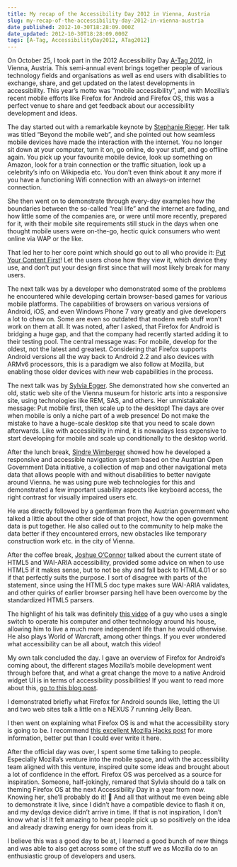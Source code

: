 ```yaml
---
title: My recap of the Accessibility Day 2012 in Vienna, Austria
slug: my-recap-of-the-accessibility-day-2012-in-vienna-austria
date_published: 2012-10-30T18:28:09.000Z
date_updated: 2012-10-30T18:28:09.000Z
tags: [A-Tag, AccessibilityDay2012, ATag2012]
---
```


On October 25, I took part in the 2012 Accessibility Day [A-Tag 2012](http://atag.accessiblemedia.at), in Vienna, Austria. This semi-annual event brings together people of various technology fields and organisations as well as end users with disabilities to exchange, share, and get updated on the latest developments in accessibility. This year&#8217;s motto was &#8220;mobile accessibility&#8221;, and with Mozilla&#8217;s recent mobile efforts like Firefox for Android and Firefox OS, this was a perfect venue to share and get feedback about our accessibility development and ideas.

The day started out with a remarkable keynote by [Stephanie Rieger](http://stephanierieger.com). Her talk was titled &#8220;Beyond the mobile web&#8221;, and she pointed out how seamless mobile devices have made the interaction with the internet. You no longer sit down at your computer, turn it on, go online, do your stuff, and go offline again. You pick up your favourite mobile device, look up something on Amazon, look for a train connection or the traffic situation, look up a celebrity&#8217;s info on Wikipedia etc. You don&#8217;t even think about it any more if you have a functioning Wifi connection with an always-on internet connection.

She then went on to demonstrate through every-day examples how the boundaries between the so-called &#8220;real life&#8221; and the internet are fading, and how little some of the companies are, or were until more recently, prepared for it, with their mobile site requirements still stuck in the days when one thought mobile users were on-the-go, hectic quick consumers who went online via WAP or the like.

That led her to her core point which should go out to all who provide it: [Put Your Content First](http://stephanierieger.com/its-about-the-content-stupid/)! Let the users chose how they view it, which device they use, and don&#8217;t put your design first since that will most likely break for many users.

The next talk was by a developer who demonstrated some of the problems he encountered while developing certain browser-based games for various mobile platforms. The capabilities of browsers on various versions of Android, iOS, and even Windows Phone 7 vary greatly and give developers a lot to chew on. Some are even so outdated that modern web stuff won&#8217;t work on them at all. It was noted, after I asked, that Firefox for Android is bridging a huge gap, and that the company had recently started adding it to their testing pool. The central message was: For mobile, develop for the oldest, not the latest and greatest. Considering that Firefox supports Android versions all the way back to Android 2.2 and also devices with ARMv6 processors, this is a paradigm we also follow at Mozilla, but enabling those older devices with new web capabilities in the process.

The next talk was by [Sylvia Egger](http://sprungmarkers.de). She demonstrated how she converted an old, static web site of the Vienna museum for historic arts into a responsive site, using technologies like REM, SAS, and others. Her unmistakable message: Put mobile first, then scale up to the desktop! The days are over when mobile is only a niche part of a web presence! Do not make the mistake to have a huge-scale desktop site that you need to scale down afterwards. Like with accessibility in mind, it is nowadays less expensive to start developing for mobile and scale up conditionally to the desktop world.

After the lunch break, [Sindre Wimberger](http://sindre.at) showed how he developed a responsive and accessible navigation system based on the Austrian Open Government Data initiative, a collection of map and other navigational meta data that allows people with and without disabilities to better navigate around Vienna. he was using pure web technologies for this and demonstrated a few important usability aspects like keyboard access, the right contrast for visually impaired users etc.

He was directly followed by a gentleman from the Austrian government who talked a little about the other side of that project, how the open government data is put together. He also called out to the community to help make the data better if they encountered errors, new obstacles like temporary construction work etc. in the city of Vienna.

After the coffee break, [Joshue O&#8217;Connor](http://designed4yall.wordpress.com/) talked about the current state of HTML5 and WAI-ARIA accessibility, provided some advice on when to use HTML5 if it makes sense, but to not be shy and fall back to HTML4.01 or so if that perfectly suits the purpose. I sort of disagree with parts of the statement, since using the HTML5 doc type makes sure WAI-ARIA validates, and other quirks of earlier browser parsing hell have been overcome by the standardized HTML5 parsers.

The highlight of his talk was definitely [this video](https://www.youtube.com/watch?v=2BhHwk9qSvI) of a guy who uses a single switch to operate his computer and other technology around his house, allowing him to live a much more independent life than he would otherwise. He also plays World of Warcraft, among other things. If you ever wondered what accessibility can be all about, watch this video!

My own talk concluded the day. I gave an overview of Firefox for Android&#8217;s coming about, the different stages Mozilla&#8217;s mobile development went through before that, and what a great change the move to a native Android widget UI is in terms of accessibility possibilities! If you want to read more about this, [go to this blog post](http://www.marcozehe.de/2012/06/01/accessibility-in-firefox-for-android-some-more-technical-details/).

I demonstrated briefly what Firefox for Android sounds like, letting the UI and two web sites talk a little on a NEXUS 7 running Jelly Bean.

I then went on explaining what Firefox OS is and what the accessibility story is going to be. I recommend [this excellent Mozilla Hacks post](https://hacks.mozilla.org/2012/10/creating-the-future-of-mobile-with-firefox-os/) for more information, better put than I could ever write it here.

After the official day was over, I spent some time talking to people. Especially Mozilla&#8217;s venture into the mobile space, and with the accessibility team aligned with this venture, inspired quite some ideas and brought about a lot of confidence in the effort. Firefox OS was perceived as a source for inspiration. Someone, half-jokingly, remared that Sylvia should do a talk on theming Firefox OS at the next Accessibility Day in a year from now. Knowing her, she&#8217;ll probably do it! 🙂 And all that without me even being able to demonstrate it live, since I didn&#8217;t have a compatible device to flash it on, and my dev/qa device didn&#8217;t arrive in time. If that is not inspiration, I don&#8217;t know what is! It felt amazing to hear people pick up so positively on the idea and already drawing energy for own ideas from it.

I believe this was a good day to be at, I learned a good bunch of new things and was able to also get across some of the stuff we as Mozilla do to an enthusiastic group of developers and users.
